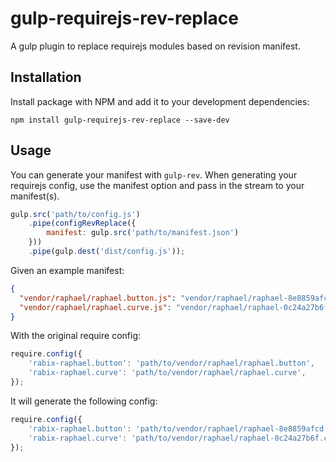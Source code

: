 # gulp-requirejs-rev-replace

A gulp plugin to replace requirejs modules based on revision manifest.

## Installation

Install package with NPM and add it to your development dependencies:

`npm install gulp-requirejs-rev-replace --save-dev`

## Usage

You can generate your manifest with `gulp-rev`. When generating your requirejs config, use the manifest option and pass in the stream to your manifest(s).

```js
gulp.src('path/to/config.js')
    .pipe(configRevReplace({
        manifest: gulp.src('path/to/manifest.json')
    }))
    .pipe(gulp.dest('dist/config.js'));
```

Given an example manifest:

```json
{
  "vendor/raphael/raphael.button.js": "vendor/raphael/raphael-8e8859afcd.button.js",
  "vendor/raphael/raphael.curve.js": "vendor/raphael/raphael-0c24a27b6f.curve.js"
}
```

With the original require config:

```js
require.config({
    'rabix-raphael.button': 'path/to/vendor/raphael/raphael.button',
    'rabix-raphael.curve': 'path/to/vendor/raphael/raphael.curve',
});
```

It will generate the following config:

```js
require.config({
    'rabix-raphael.button': 'path/to/vendor/raphael/raphael-8e8859afcd.button',
    'rabix-raphael.curve': 'path/to/vendor/raphael/raphael-0c24a27b6f.curve',
});
```
